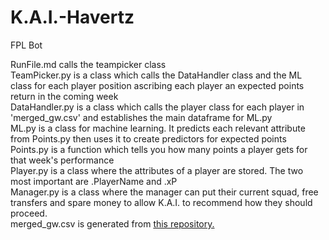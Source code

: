 # K.A.I.-Havertz
FPL Bot

RunFile.md calls the teampicker class<br />
TeamPicker.py is a class which calls the DataHandler class and the ML class for each player position ascribing each player an expected points return in the coming week<br />
DataHandler.py is a class which calls the player class for each player in 'merged_gw.csv' and establishes the main dataframe for ML.py<br />
ML.py is a class for machine learning. It predicts each relevant attribute from Points.py then uses it to create predictors for expected points<br />
Points.py is a function which tells you how many points a player gets for that week's performance<br />
Player.py is a class where the attributes of a player are stored. The two most important are .PlayerName and .xP<br />
Manager.py is a class where the manager can put their current squad, free transfers and spare money to allow K.A.I. to recommend how they should proceed.<br />
merged_gw.csv is generated from [this repository.](https://github.com/vaastav/Fantasy-Premier-League)